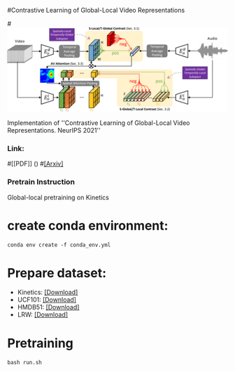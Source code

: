 #Contrastive Learning of Global-Local Video Representations

#![arch](img/arch.png)

Implementation of ''Contrastive Learning of Global-Local Video Representations. NeurIPS 2021''

### Link:
#[[PDF]] ()
#[[Arxiv]](https://arxiv.org/pdf/2104.05418.pdf)

### Pretrain Instruction

Global-local pretraining on Kinetics


# create conda environment:
```
conda env create -f conda_env.yml

```

# Prepare dataset:

* Kinetics: [[Download]](https://deepmind.com/research/open-source/kinetics)
* UCF101: [[Download]](https://www.crcv.ucf.edu/research/data-sets/ucf101/)
* HMDB51: [[Download]](https://deepai.org/dataset/hmdb-51)
* LRW: [[Download]](https://www.robots.ox.ac.uk/~vgg/data/lip-reading/lrw1.html)


# Pretraining
```
bash run.sh

```


